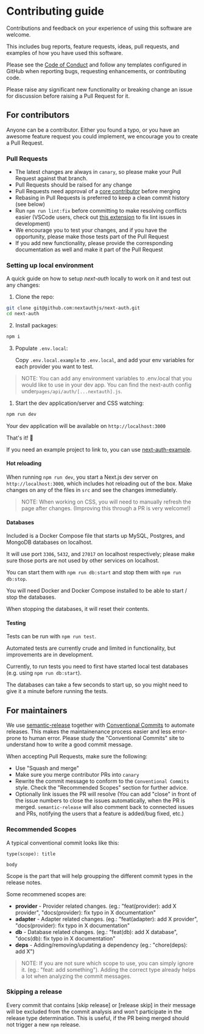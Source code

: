 # Contributing guide 

Contributions and feedback on your experience of using this software are welcome.

This includes bug reports, feature requests, ideas, pull requests, and examples of how you have used this software.

Please see the [Code of Conduct](CODE_OF_CONDUCT.md) and follow any templates configured in GitHub when reporting bugs, requesting enhancements, or contributing code.

Please raise any significant new functionality or breaking change an issue for discussion before raising a Pull Request for it.

## For contributors

Anyone can be a contributor. Either you found a typo, or you have an awesome feature request you could implement, we encourage you to create a Pull Request.

### Pull Requests

- The latest changes are always in `canary`, so please make your Pull Request against that branch.
- Pull Requests should be raised for any change
- Pull Requests need approval of a [core contributor](https://next-auth.js.org/contributors#core-team) before merging
- Rebasing in Pull Requests is preferred to keep a clean commit history (see below)
- Run `npm run lint:fix` before committing to make resolving conflicts easier (VSCode users, check out [this extension](https://marketplace.visualstudio.com/items?itemName=chenxsan.vscode-standardjs) to fix lint issues in development)
- We encourage you to test your changes, and if you have the opportunity, please make those tests part of the Pull Request
- If you add new functionality, please provide the corresponding documentation as well and make it part of the Pull Request

### Setting up local environment

A quick guide on how to setup _next-auth_ locally to work on it and test out any changes:

1. Clone the repo:

```sh
git clone git@github.com:nextauthjs/next-auth.git
cd next-auth
```

2. Install packages:

```sh
npm i
```

3. Populate `.env.local`:

   Copy `.env.local.example` to `.env.local`, and add your env variables for each provider you want to test.

> NOTE: You can add any environment variables to .env.local that you would like to use in your dev app.
> You can find the next-auth config under`pages/api/auth/[...nextauth].js`.

1. Start the dev application/server and CSS watching:

```sh
npm run dev
```

Your dev application will be available on `http://localhost:3000`

That's it! 🎉

If you need an example project to link to, you can use [next-auth-example](https://github.com/iaincollins/next-auth-example).

#### Hot reloading

When running `npm run dev`, you start a Next.js dev server on `http://localhost:3000`, which includes hot reloading out of the box. Make changes on any of the files in `src` and see the changes immediately.

> NOTE: When working on CSS, you will need to manually refresh the page after changes. (Improving this through a PR is very welcome!)

#### Databases

Included is a Docker Compose file that starts up MySQL, Postgres, and MongoDB databases on localhost.

It will use port `3306`, `5432`, and `27017` on localhost respectively; please make sure those ports are not used by other services on localhost.

You can start them with `npm run db:start` and stop them with `npm run db:stop`.

You will need Docker and Docker Compose installed to be able to start / stop the databases.

When stopping the databases, it will reset their contents.

#### Testing

Tests can be run with `npm run test`.

Automated tests are currently crude and limited in functionality, but improvements are in development.

Currently, to run tests you need to first have started local test databases (e.g. using `npm run db:start`).

The databases can take a few seconds to start up, so you might need to give it a minute before running the tests.

## For maintainers

We use [semantic-release](https://github.com/semantic-release/semantic-release) together with [Conventional Commits](https://www.conventionalcommits.org/en/v1.0.0) to automate releases. This makes the maintainenance process easier and less error-prone to human error. Please study the "Conventional Commits" site to understand how to write a good commit message.

When accepting Pull Requests, make sure the following:

- Use "Squash and merge"
- Make sure you merge contributor PRs into `canary`
- Rewrite the commit message to conform to the `Conventional Commits` style. Check the "Recommended Scopes" section for further advice.
- Optionally link issues the PR will resolve (You can add "close" in front of the issue numbers to close the issues automatically, when the PR is merged. `semantic-release` will also comment back to connected issues and PRs, notifying the users that a feature is added/bug fixed, etc.)

### Recommended Scopes

A typical conventional commit looks like this:

```
type(scope): title

body
```

Scope is the part that will help groupping the different commit types in the release notes.

Some recommened scopes are:

- **provider** - Provider related changes. (eg.: "feat(provider): add X provider", "docs(provider): fix typo in X documentation"
- **adapter** - Adapter related changes. (eg.: "feat(adapter): add X provider", "docs(provider): fix typo in X documentation"
- **db** - Database related changes. (eg.: "feat(db): add X database", "docs(db): fix typo in X documentation"
- **deps** - Adding/removing/updating a dependency (eg.: "chore(deps): add X")

> NOTE: If you are not sure which scope to use, you can simply ignore it. (eg.: "feat: add something"). Adding the correct type already helps a lot when analyzing the commit messages.

### Skipping a release

Every commit that contains [skip release] or [release skip] in their message will be excluded from the commit analysis and won't participate in the release type determination. This is useful, if the PR being merged should not trigger a new `npm` release.
